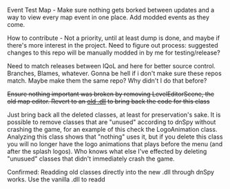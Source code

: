 Event Test Map - Make sure nothing gets borked between updates and a way to view every map event in one place. Add modded events as they come.

How to contribute - Not a priority, until at least dump is done, and maybe if there's more interest in the project. Need to figure out process: suggested changes to this repo will be manually modded in by me for testing/release?

Need to match releases between IQoL and here for better source control. Branches, Blames, whatever. Gonna be hell if i don't make sure these repos match. Maybe make them the same repo? Why didn't I do that before?

~~Ensure nothing important was broken by removing LevelEditorScene, the old map editor. Revert to an [old .dll](https://github.com/FlyingRabidUnicornPig/IQoLDecompiled/blob/11ea506258be974ae084e694bdfd1cd5fc5e1620/Assembly-CSharp.dll) to bring back the code for this class~~

Just bring back all the deleted classes, at least for preservation's sake. It is possible to remove classes that are "unused" according to dnSpy without crashing the game, for an example of this check the LogoAnimation class. Analyzing this class shows that "nothing" uses it, but if you delete this class you will no longer have the logo animations that plays before the menu (and after the splash logos). Who knows what else I've effected by deleting "unusued" classes that didn't immediately crash the game.

Confirmed: Readding old classes directly into the new .dll through dnSpy works. Use the vanilla .dll to readd